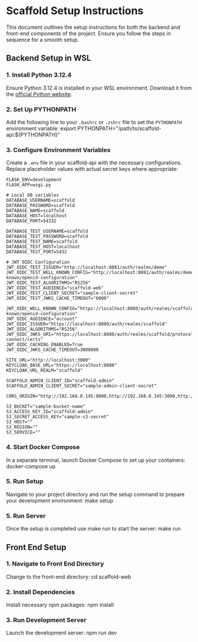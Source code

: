 # Scaffold Setup Instructions

This document outlines the setup instructions for both the backend and front-end components of the project. Ensure you follow the steps in sequence for a smooth setup.

## Backend Setup in WSL

### 1. Install Python 3.12.4
Ensure Python 3.12.4 is installed in your WSL environment. Download it from the [official Python website](https://www.python.org/downloads/release/python-3124/).

### 2. Set Up PYTHONPATH
Add the following line to your `.bashrc` or `.zshrc` file to set the `PYTHONPATH` environment variable:
export PYTHONPATH="/path/to/scaffold-api:${PYTHONPATH}"

### 3. Configure Environment Variables
Create a `.env` file in your scaffold-api with the necessary configurations. Replace placeholder values with actual secret keys where appropriate:
```
FLASK_ENV=development
FLASK_APP=wsgi.py

# Local DB variables
DATABASE_USERNAME=scaffold
DATABASE_PASSWORD=scaffold
DATABASE_NAME=scaffold
DATABASE_HOST=localhost
DATABASE_PORT=54332

DATABASE_TEST_USERNAME=scaffold
DATABASE_TEST_PASSWORD=scaffold
DATABASE_TEST_NAME=scaffold
DATABASE_TEST_HOST=localhost
DATABASE_TEST_PORT=5432

# JWT OIDC Configuration
JWT_OIDC_TEST_ISSUER="http://localhost:8081/auth/realms/demo"
JWT_OIDC_TEST_WELL_KNOWN_CONFIG="http://localhost:8081/auth/realms/demo/.well-known/openid-configuration"
JWT_OIDC_TEST_ALGORITHMS="RS256"
JWT_OIDC_TEST_AUDIENCE="scaffold-web"
JWT_OIDC_TEST_CLIENT_SECRET="sample-client-secret"
JWT_OIDC_TEST_JWKS_CACHE_TIMEOUT="6000"

JWT_OIDC_WELL_KNOWN_CONFIG="https://localhost:8080/auth/realms/scaffold/.well-known/openid-configuration"
JWT_OIDC_AUDIENCE="account"
JWT_OIDC_ISSUER="https://localhost:8080/auth/realms/scaffold"
JWT_OIDC_ALGORITHMS="RS256"
JWT_OIDC_JWKS_URI="https://localhost:8080/auth/realms/scaffold/protocol/openid-connect/certs"
JWT_OIDC_CACHING_ENABLED=True
JWT_OIDC_JWKS_CACHE_TIMEOUT=3000000

SITE_URL="http://localhost:3000"
KEYCLOAK_BASE_URL="https://localhost:8080"
KEYCLOAK_URL_REALM="scaffold"

SCAFFOLD_ADMIN_CLIENT_ID="scaffold-admin"
SCAFFOLD_ADMIN_CLIENT_SECRET="sample-admin-client-secret"

CORS_ORIGIN="http://192.168.0.145:8000,http://192.168.0.145:3000,http://localhost:8000,http://localhost:3000,http://localhost:5000"

S3_BUCKET="sample-bucket-name"
S3_ACCESS_KEY_ID="scaffold-admin"
S3_SECRET_ACCESS_KEY="sample-s3-secret"
S3_HOST=""
S3_REGION=""
S3_SERVICE=""
```

### 4. Start Docker Compose
In a separate terminal, launch Docker Compose to set up your containers:
docker-compose up

### 5. Run Setup
Navigate to your project directory and run the setup command to prepare your development environment:
make setup

### 5. Run Server
Once the setup is completed use make run to start the server:
make run

## Front End Setup

### 1. Navigate to Front End Directory
Change to the front-end directory:
cd scaffold-web

### 2. Install Dependencies
Install necessary npm packages:
npm install

### 3. Run Development Server
Launch the development server:
npm run dev

